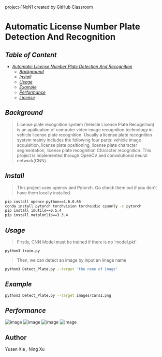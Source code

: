 project-1NxN1 created by GitHub Classroom
# Automatic License Number Plate Detection And Recognition
## _Table of Content_

- [_Automatic License Number Plate Detection And Recognition_]()
  - [_Background_](#background)
  - [_Install_](#install)
  - [_Usage_](#usage)
  - [_Example_](#example)
  - [_Performance_](#performance)
  - [_License_](#license)
 
## _Background_

> License plate recognition system (Vehicle License Plate Recognition) is an application of computer video image recognition technology in vehicle license plate recognition. Usually a license plate recognition system mainly includes the following four parts: vehicle image acquisition, license plate positioning, license plate character segmentation, license plate recognition Character recognition. This project is implemented through OpenCV and convolutional neural network(CNN).

## _Install_

> This project uses opencv and Pytorch. Go check them out if you don't have them locally installed.
```sh
pip install opencv-python==4.6.0.66
conda install pytorch torchvision torchaudio cpuonly -c pytorch
pip install imutils==0.5.4
pip install matplotlib==3.3.4
```
## _Usage_
> Firstly, CNN Model must be trained if there is no 'model.pkt'
```sh
python3 train.py
```
> Then, we can detect an image by input an image name
```sh
python3 Detect_Plate.py --target "the name of image"
```

## _Example_

```sh
python3 Detect_Plate.py --target images/Cars1.png
```

## _Performance_
![image](https://github.com/ACM40960/project-21200683/blob/main/Figure_1.png)
![image](https://github.com/ACM40960/project-21200683/blob/main/Figure_2.png)
![image](https://github.com/ACM40960/project-21200683/blob/main/Figure_3.png)
![image](https://github.com/ACM40960/project-21200683/blob/main/Figure_4.png)
## Author
Yusen Xie , Ning Xu

